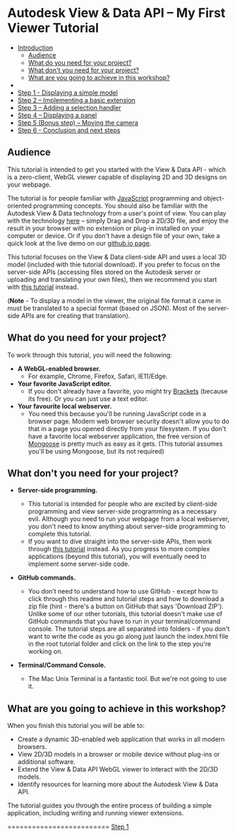 <a name="Introduction"></a>
# Autodesk View & Data API – My First Viewer Tutorial

* [Introduction](#Introduction)
  - [Audience](#Audience)
  - [What do you need for your project?](#WhatDoYouNeed)
  - [What don't you need for your project?](#WhatDontYouNeed)
  - [What are you going to achieve in this workshop?](#WhatAreYouGoingToAchieve)
*
* [Step 1 - Displaying a simple model](step-1.md)
* [Step 2 – Implementing a basic extension](step-2.md)
* [Step 3 – Adding a selection handler](step-3.md)
* [Step 4 – Displaying a panel](step-4.md)
* [Step 5 (Bonus step) – Moving the camera](step-5.md)
* [Step 6 - Conclusion and next steps](step-6.md)




<a name="Audience"></a>
## Audience

This tutorial is intended to get you started with the View & Data API - which is a zero-client, WebGL viewer capable of displaying 2D and 3D designs on your webpage.

The tutorial is for people familiar with [JavaScript](http://www.ecma-international.org/publications/standards/Ecma-262.htm) programming and object-oriented programming concepts.
You should also be familiar with the Autodesk View & Data technology from a user's point of view. You can play with the technology [here](https://360.autodesk.com/viewer) – simply Drag and Drop a 2D/3D file,
and enjoy the result in your browser with no extension or plug-in installed on your computer or device. Or if you don't have a design file of your own, take a quick look at the live demo on our [github.io page](http://developer-autodesk.github.io/).

This tutorial focuses on the View & Data client-side API and uses a local 3D model (included with thie tutorial download). If you prefer to focus on the server-side APIs (accessing files stored on the Autodesk server or uploading and translating your own files), then we recommend you start with [this tutorial](https://github.com/Developer-Autodesk/tutorial-getting.started-view.and.data) instead.

(**Note** - To display a model in the viewer, the original file format it came in must be translated to a special format (based on JSON). Most of the server-side APIs are for creating that translation). 


<a name="WhatDoYouNeed"></a>
## What do you need for your project?

To work through this tutorial, you will need the following:

* **A WebGL-enabled browser.**
  - For example, Chrome, Firefox, Safari, IE11/Edge.
* **Your favorite JavaScript editor.**
	- If you don't already have a favorite, you might try [Brackets](http://brackets.io/) (because its free). Or you can just use a text editor.
* **Your favourite local webserver.** 
  - You need this because you'll be running JavaScript code in a browser page. Modern web browser security doesn't allow you to do that in a page you opened directly from your filesystem. If you don't have a favorite local webserver application, the free version of [Mongoose](https://www.cesanta.com/products) is pretty much as easy as it gets. (This tutorial assumes you'll be using Mongoose, but its not required)

<a name="WhatDontYouNeed"></a>
## What don't you need for your project?

* **Server-side programming.**
  - This tutorial is intended for people who are excited by client-side programming and view server-side programming as a necessary evil. Although you need to run your webpage from a local webserver, you don't need to know anything about server-side programming to complete this tutorial.
  - If you want to dive straight into the server-side APIs, then work through [this tutorial](https://github.com/Developer-Autodesk/tutorial-getting.started-view.and.data) instead. As you progress to more complex applications (beyond this tutorial), you will eventually need to implement some server-side code.
* **GitHub commands.**
  - You don't need to understand how to use GitHub - except how to click through this readme and tutorial steps and how to download a zip file (hint - there's a button on GitHub that says 'Download ZIP'). Unlike some of our other tutorials, this tutorial doesn't make use of GitHub commands that you have to run in your terminal/command console. The tutorial steps are all separated into folders - if you don't want to write the code as you go along just launch the index.html file in the root tutorial folder and click on the link to the step you're working on.

* **Terminal/Command Console.**
  - The Mac Unix Terminal is a fantastic tool. But we're not going to use it.


<a name="WhatAreYouGoingToAchieve"></a>
## What are you going to achieve in this workshop?

When you finish this tutorial you will be able to:

- Create a dynamic 3D-enabled web application that works in all modern browsers.
- View 2D/3D models in a browser or mobile device without plug-ins or additional software.
- Extend the View & Data API WebGL viewer to interact with the 2D/3D models.
- Identify resources for learning more about the Autodesk View & Data API.

The tutorial guides you through the entire process of building a simple application, including writing and running viewer extensions.


=========================
[Step 1](step-1.md)